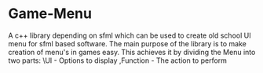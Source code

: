 # Game-Menu
A c++ library depending on sfml which can be used to create old school UI menu for sfml based software. The main purpose of the library is to make creation of menu's in games easy. This achieves it by dividing the Menu into two parts: \UI - Options to display ,Function - The action to perform
